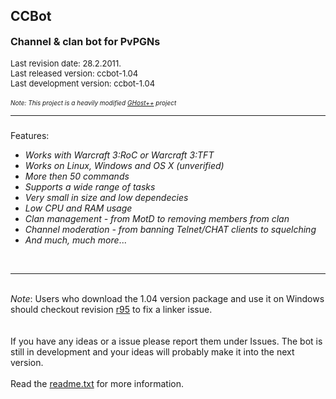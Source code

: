 ## **CCBot** ##
<font size='3'><b>Channel & clan bot for PvPGNs</b></font><br><br>
<font size='2'>Last revision date: 28.2.2011.</font><br>
<font size='2'>Last released version: ccbot-1.04</font><br>
<font size='2'>Last development version: ccbot-1.04</font><br><br>
<font size='1'><i>Note: This project is a heavily modified <a href='http://code.google.com/p/ghostplusplus/'>GHost++</a> project</i></font>

<hr />

<h3></h3>
Features:<br>
<ul><li><i>Works with Warcraft 3:RoC or Warcraft 3:TFT</i>
</li><li><i>Works on Linux, Windows and OS X (unverified)</i>
</li><li><i>More then 50 commands</i>
</li><li><i>Supports a wide range of tasks</i>
</li><li><i>Very small in size and low dependecies</i>
</li><li><i>Low CPU and RAM usage</i>
</li><li><i>Clan management - from MotD to removing members from clan</i>
</li><li><i>Channel moderation - from banning Telnet/CHAT clients to squelching</i>
</li><li><i>And much, much more</i>...</li></ul>

<br>
<hr />
<br>
<i>Note</i>: Users who download the 1.04 version package and use it on Windows should checkout revision <a href='http://code.google.com/p/ccbot/source/detail?r=95'>r95</a> to fix a linker issue.<br>
<br><br>
If you have any ideas or a issue please report them under Issues. The bot is<br>
still in development and your ideas will probably make it into the next version.<br>
<br>
Read the <a href='http://ccbot.googlecode.com/svn/trunk/readme.txt'>readme.txt</a> for more information.<br>
<br>
<h3></h3>